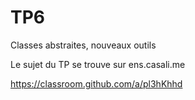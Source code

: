 # TP6
Classes abstraites, nouveaux outils

Le sujet du TP se trouve sur ens.casali.me

https://classroom.github.com/a/pl3hKhhd
